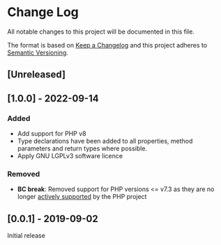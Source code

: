# Change Log
All notable changes to this project will be documented in this file.

The format is based on [Keep a Changelog](http://keepachangelog.com/)
and this project adheres to [Semantic Versioning](http://semver.org/).

## [Unreleased]

## [1.0.0] - 2022-09-14
### Added
- Add support for PHP v8
- Type declarations have been added to all properties, method parameters and
  return types where possible.
- Apply GNU LGPLv3 software licence
### Removed
- **BC break**: Removed support for PHP versions <= v7.3 as they are no longer
  [actively supported](https://php.net/supported-versions.php) by the PHP project

## [0.0.1] - 2019-09-02
Initial release
